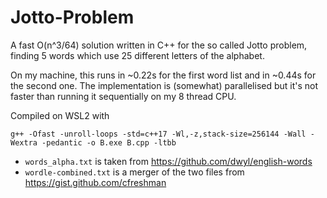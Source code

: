 # Jotto-Problem
A fast O(n^3/64) solution written in C++ for the so called Jotto problem, finding 5 words which use 25 different letters of the alphabet.

On my machine, this runs in ~0.22s for the first word list and in ~0.44s for the second one. The implementation is (somewhat) parallelised but it's not faster than running it sequentially on my 8 thread CPU.

Compiled on WSL2 with
```b
g++ -Ofast -unroll-loops -std=c++17 -Wl,-z,stack-size=256144 -Wall -Wextra -pedantic -o B.exe B.cpp -ltbb
```

- `words_alpha.txt` is taken from https://github.com/dwyl/english-words
- `wordle-combined.txt` is a merger of the two files from https://gist.github.com/cfreshman
